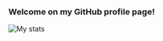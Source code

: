 ### Welcome on my GitHub profile page!

![My stats](https://github-readme-stats.vercel.app/api?username=Kirilliriks&show_icons=true&theme=dark&count_private=true)
